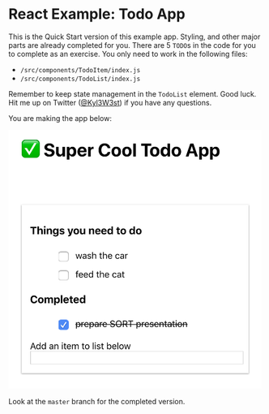 # React Example: Todo App

This is the Quick Start version of this example app. Styling, and other major parts are already completed for you. There are 5 `TODO`s in the code for you to complete as an exercise. You only need to work in the following files:

- `/src/components/TodoItem/index.js`
- `/src/components/TodoList/index.js`

Remember to keep state management in the `TodoList` element. Good luck. Hit me up on Twitter ([@Kyl3W3st](https://twitter.com/Kyl3W3st)) if you have any questions.


You are making the app below:

<img width="500" src="./public/screenshot.png">

Look at the `master` branch for the completed version.

